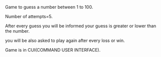 Game to guess a number between 1 to 100.


Number of attempts=5.


After every guess you will be informed your guess is greater or lower than the number.


you will be also asked to play again after every loss or win.


Game is in CUI(COMMAND USER INTERFACE).
